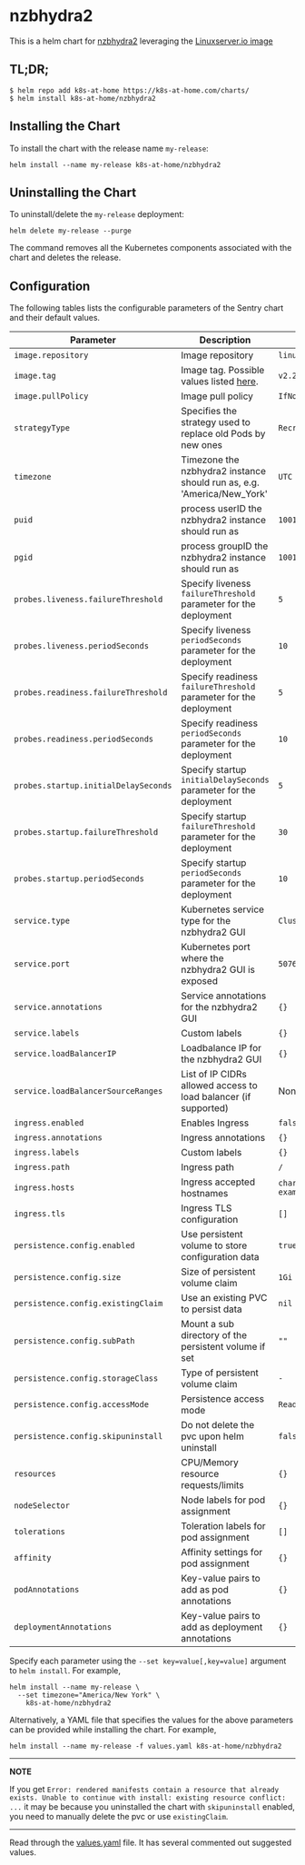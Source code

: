 # nzbhydra2

This is a helm chart for [nzbhydra2](https://github.com/theotherp/nzbhydra2) leveraging the [Linuxserver.io image](https://hub.docker.com/r/linuxserver/hydra2/)

## TL;DR;

```shell
$ helm repo add k8s-at-home https://k8s-at-home.com/charts/
$ helm install k8s-at-home/nzbhydra2
```

## Installing the Chart

To install the chart with the release name `my-release`:

```console
helm install --name my-release k8s-at-home/nzbhydra2
```

## Uninstalling the Chart

To uninstall/delete the `my-release` deployment:

```console
helm delete my-release --purge
```

The command removes all the Kubernetes components associated with the chart and deletes the release.

## Configuration

The following tables lists the configurable parameters of the Sentry chart and their default values.

| Parameter                  | Description                         | Default                                                 |
|----------------------------|-------------------------------------|---------------------------------------------------------|
| `image.repository`         | Image repository | `linuxserver/hydra2` |
| `image.tag`                | Image tag. Possible values listed [here](https://hub.docker.com/r/linuxserver/nzbhydra2/tags/).| `v2.22.2-ls9`|
| `image.pullPolicy`         | Image pull policy | `IfNotPresent` |
| `strategyType`             | Specifies the strategy used to replace old Pods by new ones | `Recreate` |
| `timezone`                 | Timezone the nzbhydra2 instance should run as, e.g. 'America/New_York' | `UTC` |
| `puid`                     | process userID the nzbhydra2 instance should run as | `1001` |
| `pgid`                     | process groupID the nzbhydra2 instance should run as | `1001` |
| `probes.liveness.failureThreshold`     | Specify liveness `failureThreshold` parameter for the deployment     | `5`  |
| `probes.liveness.periodSeconds`       | Specify liveness `periodSeconds` parameter for the deployment       | `10` |
| `probes.readiness.failureThreshold`    | Specify readiness `failureThreshold` parameter for the deployment    | `5`  |
| `probes.readiness.periodSeconds`      | Specify readiness `periodSeconds` parameter for the deployment      | `10` |
| `probes.startup.initialDelaySeconds`    | Specify startup `initialDelaySeconds` parameter for the deployment    | `5`  |
| `probes.startup.failureThreshold`      | Specify startup `failureThreshold` parameter for the deployment      | `30` |
| `probes.startup.periodSeconds`      | Specify startup `periodSeconds` parameter for the deployment      | `10` |
| `service.type`          | Kubernetes service type for the nzbhydra2 GUI | `ClusterIP` |
| `service.port`          | Kubernetes port where the nzbhydra2 GUI is exposed| `5076` |
| `service.annotations`   | Service annotations for the nzbhydra2 GUI | `{}` |
| `service.labels`        | Custom labels | `{}` |
| `service.loadBalancerIP` | Loadbalance IP for the nzbhydra2 GUI | `{}` |
| `service.loadBalancerSourceRanges` | List of IP CIDRs allowed access to load balancer (if supported)      | None
| `ingress.enabled`              | Enables Ingress | `false` |
| `ingress.annotations`          | Ingress annotations | `{}` |
| `ingress.labels`               | Custom labels                       | `{}`
| `ingress.path`                 | Ingress path | `/` |
| `ingress.hosts`                | Ingress accepted hostnames | `chart-example.local` |
| `ingress.tls`                  | Ingress TLS configuration | `[]` |
| `persistence.config.enabled`      | Use persistent volume to store configuration data | `true` |
| `persistence.config.size`         | Size of persistent volume claim | `1Gi` |
| `persistence.config.existingClaim`| Use an existing PVC to persist data | `nil` |
| `persistence.config.subPath`  | Mount a sub directory of the persistent volume if set | `""` |
| `persistence.config.storageClass` | Type of persistent volume claim | `-` |
| `persistence.config.accessMode`  | Persistence access mode | `ReadWriteOnce` |
| `persistence.config.skipuninstall`  | Do not delete the pvc upon helm uninstall | `false` |
| `resources`                | CPU/Memory resource requests/limits | `{}` |
| `nodeSelector`             | Node labels for pod assignment | `{}` |
| `tolerations`              | Toleration labels for pod assignment | `[]` |
| `affinity`                 | Affinity settings for pod assignment | `{}` |
| `podAnnotations`           | Key-value pairs to add as pod annotations  | `{}` |
| `deploymentAnnotations`           | Key-value pairs to add as deployment annotations  | `{}` |

Specify each parameter using the `--set key=value[,key=value]` argument to `helm install`. For example,

```console
helm install --name my-release \
  --set timezone="America/New York" \
    k8s-at-home/nzbhydra2
```

Alternatively, a YAML file that specifies the values for the above parameters can be provided while installing the chart. For example,

```console
helm install --name my-release -f values.yaml k8s-at-home/nzbhydra2
```

---
**NOTE**

If you get `Error: rendered manifests contain a resource that already exists. Unable to continue with install: existing resource conflict: ...` it may be because you uninstalled the chart with `skipuninstall` enabled, you need to manually delete the pvc or use `existingClaim`.

---

Read through the [values.yaml](https://github.com/k8s-at-home/charts/blob/master/charts/nzbhydra2/values.yaml) file. It has several commented out suggested values.
